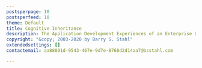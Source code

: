 ```yaml
---
postsperpage: 10
postsperfeed: 10
theme: Default
title: Cognitive Inheritance
description: The Application Development Experiences of an Enterprise Developer
copyright: "&copy; 2003-2020 by Barry S. Stahl"
extendedsettings: []
contactemail: aa88801d-9543-467e-9d7e-8768d2d14aa7@bsstahl.com

---
```

